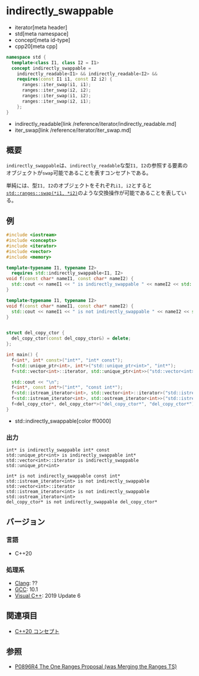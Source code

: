 # indirectly_swappable
* iterator[meta header]
* std[meta namespace]
* concept[meta id-type]
* cpp20[meta cpp]

```cpp
namespace std {
  template<class I1, class I2 = I1>
  concept indirectly_swappable =
    indirectly_readable<I1> && indirectly_readable<I2> &&
    requires(const I1 i1, const I2 i2) {
      ranges::iter_swap(i1, i1);
      ranges::iter_swap(i2, i2);
      ranges::iter_swap(i1, i2);
      ranges::iter_swap(i2, i1);
    };
}
```
* indirectly_readable[link /reference/iterator/indirectly_readable.md]
* iter_swap[link /reference/iterator/iter_swap.md]

## 概要

`indirectly_swappable`は、`indirectly_readable`な型`I1, I2`の参照する要素のオブジェクトが`swap`可能であることを表すコンセプトである。

単純には、型`I1, I2`のオブジェクトをそれぞれ`i1, i2`とすると[`std::ranges::swap(*i1, *i2)`](/reference/concepts/swap.md)のような交換操作が可能であることを表している。

## 例
```cpp example
#include <iostream>
#include <concepts>
#include <iterator>
#include <vector>
#include <memory>

template<typename I1, typename I2>
  requires std::indirectly_swappable<I1, I2>
void f(const char* nameI1, const char* nameI2) {
  std::cout << nameI1 << " is indirectly_swappable " << nameI2 << std::endl;
}

template<typename I1, typename I2>
void f(const char* nameI1, const char* nameI2) {
  std::cout << nameI1 << " is not indirectly_swappable " << nameI2 << std::endl;
}


struct del_copy_ctor {
  del_copy_ctor(const del_copy_ctor&) = delete;
};

int main() {
  f<int*, int* const>("int*", "int* const");
  f<std::unique_ptr<int>, int*>("std::unique_ptr<int>", "int*");
  f<std::vector<int>::iterator, std::unique_ptr<int>>("std::vector<int>::iterator", "std::unique_ptr<int>");

  std::cout << "\n";
  f<int*, const int*>("int*", "const int*");
  f<std::istream_iterator<int>, std::vector<int>::iterator>("std::istream_iterator<int>", "std::vector<int>::iterator");
  f<std::istream_iterator<int>, std::ostream_iterator<int>>("std::istream_iterator<int>", "std::ostream_iterator<int>");
  f<del_copy_ctor*, del_copy_ctor*>("del_copy_ctor*", "del_copy_ctor*");
}
```
* std::indirectly_swappable[color ff0000]

### 出力
```
int* is indirectly_swappable int* const
std::unique_ptr<int> is indirectly_swappable int*
std::vector<int>::iterator is indirectly_swappable std::unique_ptr<int>

int* is not indirectly_swappable const int*
std::istream_iterator<int> is not indirectly_swappable std::vector<int>::iterator
std::istream_iterator<int> is not indirectly_swappable std::ostream_iterator<int>
del_copy_ctor* is not indirectly_swappable del_copy_ctor*
```

## バージョン
### 言語
- C++20

### 処理系
- [Clang](/implementation.md#clang): ??
- [GCC](/implementation.md#gcc): 10.1
- [Visual C++](/implementation.md#visual_cpp): 2019 Update 6

## 関連項目

- [C++20 コンセプト](/lang/cpp20/concepts.md)

## 参照

- [P0896R4 The One Ranges Proposal (was Merging the Ranges TS)](http://www.open-std.org/jtc1/sc22/wg21/docs/papers/2018/p0896r4.pdf)
